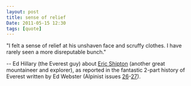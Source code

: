 ```yaml
---
layout: post
title: sense of relief
Date: 2011-05-15 12:30
tags: [quote]
---
```

 

"I felt a sense of relief at his unshaven face and scruffy clothes. I have rarely seen a more disreputable bunch."

-- Ed Hillary (the Everest guy) about [Eric Shipton](http://en.wikipedia.org/wiki/Eric_Shipton) (another great mountaineer and explorer), as reported in the fantastic 2-part history of Everest written by Ed Webster (Alpinist issues [26](http://www.alpinist.com/doc/ALP26)-[27](http://www.alpinist.com/doc/ALP27)).
